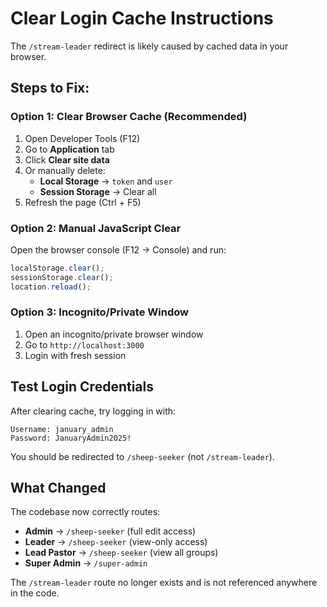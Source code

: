 # Clear Login Cache Instructions

The `/stream-leader` redirect is likely caused by cached data in your browser.

## Steps to Fix:

### Option 1: Clear Browser Cache (Recommended)
1. Open Developer Tools (F12)
2. Go to **Application** tab
3. Click **Clear site data**
4. Or manually delete:
   - **Local Storage** → `token` and `user`
   - **Session Storage** → Clear all
5. Refresh the page (Ctrl + F5)

### Option 2: Manual JavaScript Clear
Open the browser console (F12 → Console) and run:
```javascript
localStorage.clear();
sessionStorage.clear();
location.reload();
```

### Option 3: Incognito/Private Window
1. Open an incognito/private browser window
2. Go to `http://localhost:3000`
3. Login with fresh session

## Test Login Credentials

After clearing cache, try logging in with:

```
Username: january_admin
Password: JanuaryAdmin2025!
```

You should be redirected to `/sheep-seeker` (not `/stream-leader`).

## What Changed

The codebase now correctly routes:
- **Admin** → `/sheep-seeker` (full edit access)
- **Leader** → `/sheep-seeker` (view-only access)  
- **Lead Pastor** → `/sheep-seeker` (view all groups)
- **Super Admin** → `/super-admin`

The `/stream-leader` route no longer exists and is not referenced anywhere in the code.
